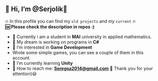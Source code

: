 ## 👋 Hi, I’m @Serjolik🎩
🔥 In this profile you can find my `old projects` and my `current` 🔥  
**🆗 Please check the description in repos :)**
- 🏫 Currently i am a student in **MAI** university in applied mathematics.
- 📌 My dream is working on programs in **C#**
- 👀 I’m interested in **Game Development**
- Wrote some simple games, you can see a couple of them in this account.
- 🌱 I’m currently learning **Unity**
- 📧 How to reach me: **Seregsa2014@gmail.com** 📧
Thank you for your attention)😃

<!---
Serjolik/Serjolik is a ✨ special ✨ repository because its `README.md` (this file) appears on your GitHub profile.
You can click the Preview link to take a look at your changes.
--->
